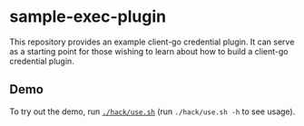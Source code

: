 # sample-exec-plugin

This repository provides an example client-go credential plugin. It can serve as
a starting point for those wishing to learn about how to build a client-go
credential plugin.

## Demo

To try out the demo, run [`./hack/use.sh`](hack/use.sh) (run `./hack/use.sh -h`
to see usage).
